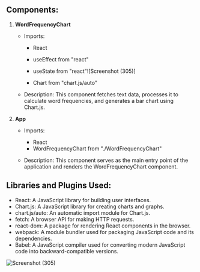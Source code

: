## Components:
1. **WordFrequencyChart**
   - Imports:
     - React
     - useEffect from "react"
     - useState from "react"![Screenshot (305)]

     - Chart from "chart.js/auto"

   - Description: This component fetches text data, processes it to calculate word frequencies, and generates a bar chart using Chart.js.

2. **App**
   - Imports:
     - React
     - WordFrequencyChart from "./WordFrequencyChart"

   - Description: This component serves as the main entry point of the application and renders the WordFrequencyChart component.

## Libraries and Plugins Used:
- React: A JavaScript library for building user interfaces.
- Chart.js: A JavaScript library for creating charts and graphs.
- chart.js/auto: An automatic import module for Chart.js.
- fetch: A browser API for making HTTP requests.
- react-dom: A package for rendering React components in the browser.
- webpack: A module bundler used for packaging JavaScript code and its dependencies.
- Babel: A JavaScript compiler used for converting modern JavaScript code into backward-compatible versions.


![Screenshot (305)](https://github.com/Pal2021/Top20Word-Histogram-Graph/assets/96548592/8d23afa0-e0bc-4bf1-8be7-891fc7e13a89)


